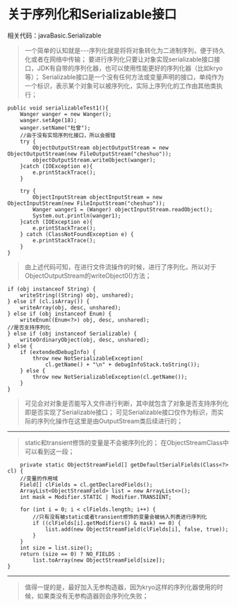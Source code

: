 ﻿# 关于序列化和Serializable接口

相关代码：javaBasic.Serializable

> 一个简单的认知就是---序列化就是将将对象转化为二进制序列，便于持久化或者在网络中传输；
要进行序列化只要让对象实现serializable接口接口，JDK有自带的序列化器，也可以使用性能更好的序列化器（比如kryo等）；
Serializable接口是一个没有任何方法或变量声明的接口，单纯作为一个标识，表示某个对象可以被序列化，实际上序列化的工作由其他类执行；


    public void serializableTest1(){
        Wanger wanger = new Wanger();
        wanger.setAge(18);
        wanger.setName("杜曾");
        //由于没有实现序列化接口，所以会报错
        try {
            ObjectOutputStream objectOutputStream = new ObjectOutputStream(new FileOutputStream("cheshuo"));
            objectOutputStream.writeObject(wanger);
        }catch (IOException e){
            e.printStackTrace();
        }

        try {
            ObjectInputStream objectInputStream = new ObjectInputStream(new FileInputStream("cheshuo"));
            Wanger wanger1 = (Wanger) objectInputStream.readObject();
            System.out.println(wanger1);
        }catch (IOException e){
            e.printStackTrace();
        } catch (ClassNotFoundException e) {
            e.printStackTrace();
        }
    }

> 由上述代码可知，在进行文件流操作的时候，进行了序列化，所以对于ObjectOutputStream的writeObject0()方法；

    if (obj instanceof String) {
        writeString((String) obj, unshared);
    } else if (cl.isArray()) {
        writeArray(obj, desc, unshared);
    } else if (obj instanceof Enum) {
        writeEnum((Enum<?>) obj, desc, unshared);
    //是否支持序列化
    } else if (obj instanceof Serializable) {
        writeOrdinaryObject(obj, desc, unshared);
    } else {
        if (extendedDebugInfo) {
            throw new NotSerializableException(
                cl.getName() + "\n" + debugInfoStack.toString());
        } else {
            throw new NotSerializableException(cl.getName());
        }
    }

> 可见会对对象是否能写入文件进行判断，其中就包含了对象是否支持序列化即是否实现了Serializable接口；
可见Serializable接口仅作为标识，而实际的序列化操作在这里是由OutputStream类后续进行的；


----------

> static和transient修饰的变量是不会被序列化的；
在ObjectStreamClass中可以看到这一段；

        private static ObjectStreamField[] getDefaultSerialFields(Class<?> cl) {
        //变量的作用域
        Field[] clFields = cl.getDeclaredFields();
        ArrayList<ObjectStreamField> list = new ArrayList<>();
        int mask = Modifier.STATIC | Modifier.TRANSIENT;

        for (int i = 0; i < clFields.length; i++) {
            //只有没有被static或者transient修饰的变量会被纳入列表进行序列化
            if ((clFields[i].getModifiers() & mask) == 0) {
                list.add(new ObjectStreamField(clFields[i], false, true));
            }
        }
        int size = list.size();
        return (size == 0) ? NO_FIELDS :
            list.toArray(new ObjectStreamField[size]);
    }


----------

> 值得一提的是，最好加入无参构造器，因为kryo这样的序列化器使用的时候，如果类没有无参构造器则会序列化失败；

